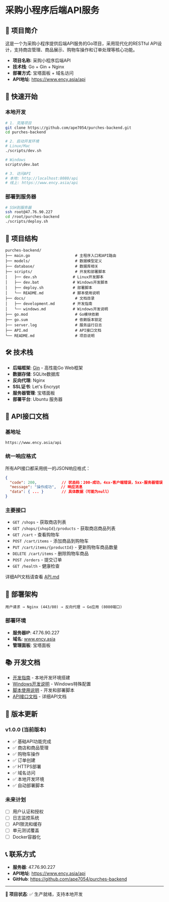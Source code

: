 # 采购小程序后端API服务

## 📖 项目简介

这是一个为采购小程序提供后端API服务的Go项目，采用现代化的RESTful API设计，支持商店管理、商品展示、购物车操作和订单处理等核心功能。

- **项目名称**: 采购小程序后端API
- **技术栈**: Go + Gin + Nginx  
- **部署方式**: 宝塔面板 + 域名访问
- **API地址**: https://www.ency.asia/api

## 🚀 快速开始

### 本地开发
```bash
# 1. 克隆项目
git clone https://github.com/ape7054/purches-backend.git
cd purches-backend

# 2. 启动开发环境
# Linux/Mac
./scripts/dev.sh

# Windows  
scripts\dev.bat

# 3. 访问API
# 本地: http://localhost:8080/api
# 线上: https://www.ency.asia/api
```

### 部署到服务器
```bash
# SSH到服务器
ssh root@47.76.90.227
cd /root/purches-backend
./scripts/deploy.sh
```

## 📁 项目结构

```
purches-backend/
├── main.go                    # 主程序入口和API路由
├── models/                    # 数据模型定义
├── database/                  # 数据库相关
├── scripts/                   # 开发和部署脚本
│   ├── dev.sh                # Linux开发脚本
│   ├── dev.bat               # Windows开发脚本
│   ├── deploy.sh             # 部署脚本
│   └── README.md             # 脚本使用说明
├── docs/                      # 文档目录
│   ├── development.md        # 开发指南
│   └── windows.md            # Windows开发说明
├── go.mod                     # Go模块依赖
├── go.sum                     # 依赖版本锁定
├── server.log                 # 服务运行日志
├── API.md                     # API接口文档
└── README.md                  # 项目说明
```

## 🛠️ 技术栈

- **后端框架**: [Gin](https://github.com/gin-gonic/gin) - 高性能Go Web框架
- **数据存储**: SQLite数据库
- **反向代理**: Nginx
- **SSL证书**: Let's Encrypt
- **服务器管理**: 宝塔面板
- **部署平台**: Ubuntu 服务器

## 🔗 API接口文档

### 基地址
```
https://www.ency.asia/api
```

### 统一响应格式
所有API接口都采用统一的JSON响应格式：

```json
{
  "code": 200,           // 状态码：200-成功，4xx-客户端错误，5xx-服务器错误
  "message": "操作成功",  // 响应消息
  "data": { ... }        // 具体数据（可能为null）
}
```

### 主要接口
- `GET /shops` - 获取商店列表
- `GET /shops/{shopId}/products` - 获取商店商品列表
- `GET /cart` - 查看购物车
- `POST /cart/items` - 添加商品到购物车
- `PUT /cart/items/{productId}` - 更新购物车商品数量
- `DELETE /cart/items` - 删除购物车商品
- `POST /orders` - 提交订单
- `GET /health` - 健康检查

详细API文档请查看 [API.md](API.md)

## 🚀 部署架构

```
用户请求 → Nginx (443/80) → 反向代理 → Go应用 (8080端口)
```

### 部署环境
- **服务器IP**: 47.76.90.227
- **域名**: www.ency.asia
- **管理面板**: 宝塔面板

## 📚 开发文档

- [开发指南](docs/development.md) - 本地开发环境搭建
- [Windows开发说明](docs/windows.md) - Windows特殊配置
- [脚本使用说明](scripts/README.md) - 开发和部署脚本
- [API接口文档](API.md) - 详细API文档

## 🔄 版本更新

### v1.0.0 (当前版本)
- ✅ 基础API功能完成
- ✅ 商店和商品管理
- ✅ 购物车操作
- ✅ 订单创建
- ✅ HTTPS部署
- ✅ 域名访问
- ✅ 本地开发环境
- ✅ 自动部署脚本

### 未来计划
- [ ] 用户认证和授权
- [ ] 日志监控系统
- [ ] API限流和缓存
- [ ] 单元测试覆盖
- [ ] Docker容器化

## 📞 联系方式

- **服务器**: 47.76.90.227
- **API地址**: https://www.ency.asia/api
- **GitHub**: https://github.com/ape7054/purches-backend

---

**🎯 项目状态**: ✅ 生产就绪，支持本地开发 